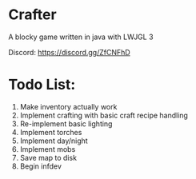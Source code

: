 # Crafter

A blocky game written in java with LWJGL 3

Discord: https://discord.gg/ZfCNFhD

# Todo List:
1. Make inventory actually work
2. Implement crafting with basic craft recipe handling
3. Re-implement basic lighting
4. Implement torches
5. Implement day/night
6. Implement mobs
7. Save map to disk
8. Begin infdev 

